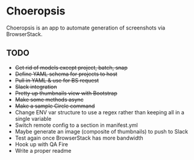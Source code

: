 # Choeropsis

Choeropsis is an app to automate generation of screenshots via BrowserStack.

## TODO

- ~~Get rid of models except project, batch, snap~~
- ~~Define YAML schema for projects to host~~
- ~~Pull in YAML & use for BS request~~
- ~~Slack integration~~
- ~~Pretty up thumbnails view with Bootstrap~~
- ~~Make some methods async~~
- ~~Make a sample Circle command~~
- Change ENV var structure to use a regex rather than keeping all in a single variable
- Switch remote config to a section in manifest.yml
- Maybe generate an image (composite of thumbnails) to push to Slack
- Test again once BrowserStack has more bandwidth
- Hook up with QA Fire
- Write a proper readme
